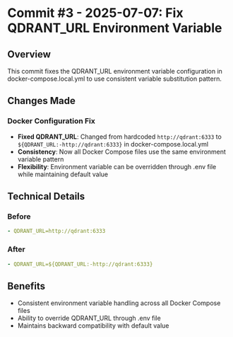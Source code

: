 # Commit #3 - 2025-07-07: Fix QDRANT_URL Environment Variable

## Overview
This commit fixes the QDRANT_URL environment variable configuration in docker-compose.local.yml to use consistent variable substitution pattern.

## Changes Made

### Docker Configuration Fix
- **Fixed QDRANT_URL**: Changed from hardcoded `http://qdrant:6333` to `${QDRANT_URL:-http://qdrant:6333}` in docker-compose.local.yml
- **Consistency**: Now all Docker Compose files use the same environment variable pattern
- **Flexibility**: Environment variable can be overridden through .env file while maintaining default value

## Technical Details

### Before
```yaml
- QDRANT_URL=http://qdrant:6333
```

### After  
```yaml
- QDRANT_URL=${QDRANT_URL:-http://qdrant:6333}
```

## Benefits
- Consistent environment variable handling across all Docker Compose files
- Ability to override QDRANT_URL through .env file
- Maintains backward compatibility with default value 
